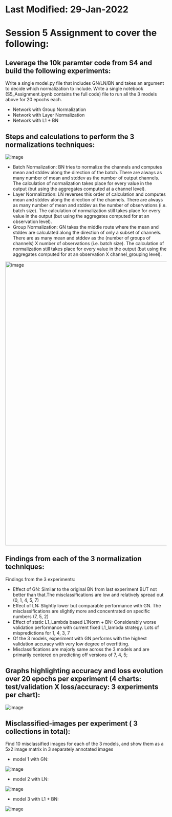 # Last Modified: 29-Jan-2022
# Session 5 Assignment to cover the following:

## Leverage the 10k paramter code from S4 and build the following experiments:
Write a single model.py file that includes GN/LN/BN and takes an argument to decide which normalization to include.
Write a single notebook (S5_Assignment.ipynb contains the full code) file to run all the 3 models above for 20 epochs each.

- Network with Group Normalization
- Network with Layer Normalization
- Network with L1 + BN

## Steps and calculations to perform the 3 normalizations techniques:
![image](https://user-images.githubusercontent.com/31410799/215351853-a3b5ca62-e79a-41fd-a7d6-4d93e0344dc6.png)

- Batch Normalization: BN tries to normalize the channels and computes mean and stddev along the direction of the batch. There are always as many number of mean and stddev as the number of output channels. The calculation of normalization takes place for every value in the output (but using the aggregates computed at a channel level).
- Layer Normalization: LN reverses this order of calculation and computes mean and stddev along the direction of the channels. There are always as many number of mean and stddev as the number of observations (i.e. batch size). The calculation of normalization still takes place for every value in the output (but using the aggregates computed for at an observation level).
- Group Normalization: GN takes the middle route where the mean and stddev are calculated along the direction of only a subset of channels. There are as many mean and stddev as the (number of groups of channels) X number of observations (i.e. batch size). The calculation of normalization still takes place for every value in the output (but using the aggregates computed for at an observation X channel_grouping level).

<img width="884" alt="image" src="https://user-images.githubusercontent.com/31410799/215353460-6446fda3-bbc7-43b6-b32b-85e057c5c41f.png">


## Findings from each of the 3 normalization techniques:

Findings from the 3 experiments:
- Effect of GN: Similar to the original BN from last experiment BUT not better than that.The misclassifications are low and relatively spread out (0, 1, 4, 5, 7)
- Effect of LN: Slightly lower but comparable performance with GN. The misclassifications are slightly more and concentrated on specific numbers (7, 5, 2)
- Effect of static L1_Lambda based L1Norm + BN: Considerably worse validation performance with current fixed L1_lambda strategy. Lots of mispredictions for 1, 4, 3, 7
- Of the 3 models, experiment with GN performs with the highest validation accuracy with very low degree of overfitting.
- Misclassifications are majorly same across the 3 models and are primarily centered on predicting off versions of 7, 4, 5; 

## Graphs highlighting accuracy and loss evolution over 20 epochs per experiment (4 charts: test/validation X loss/accuracy: 3 experiments per chart):
![image](https://user-images.githubusercontent.com/31410799/215352179-82f85dae-ca28-443e-9e6f-c27666974f82.png)


## Misclassified-images per experiment ( 3 collections in total):
Find 10 misclassified images for each of the 3 models, and show them as a 5x2 image matrix in 3 separately annotated images

- model 1 with GN:

![image](https://user-images.githubusercontent.com/31410799/215351816-dcd4d193-6b33-4651-8fee-a1b985f0c215.png)


- model 2 with LN:

![image](https://user-images.githubusercontent.com/31410799/215351806-33533fcd-1a66-48ab-83b9-1acbfecf66b1.png)


- model 3 with L1 + BN:

![image](https://user-images.githubusercontent.com/31410799/215351763-507374c8-0e7d-4423-b297-5f96098cddbb.png)




